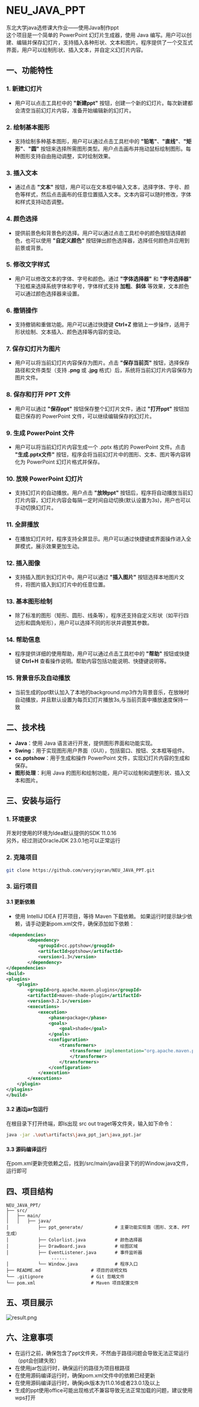# NEU_JAVA_PPT
东北大学java选修课大作业——使用Java制作ppt  
这个项目是一个简单的 PowerPoint 幻灯片生成器，使用 Java 编写。用户可以创建、编辑并保存幻灯片，支持插入各种形状、文本和图片。程序提供了一个交互式界面，用户可以绘制形状、插入文本，并自定义幻灯片内容。
## 一、功能特性

### 1. **新建幻灯片**
- 用户可以点击工具栏中的 **"新建ppt"** 按钮，创建一个新的幻灯片。每次新建都会清空当前幻灯片内容，准备开始编辑新的幻灯片。

### 2. **绘制基本图形**
- 支持绘制多种基本图形，用户可以通过点击工具栏中的 **"铅笔"**、**"直线"**、**"矩形"**、**"圆"** 按钮来选择所需图形类型。用户点击画布并拖动鼠标绘制图形。每种图形支持自由拖动调整，实时绘制效果。

### 3. **插入文本**
- 通过点击 **"文本"** 按钮，用户可以在文本框中输入文本，选择字体、字号、颜色等样式，然后点击画布的任意位置插入文本。文本内容可以随时修改，字体和样式支持动态调整。

### 4. **颜色选择**
- 提供前景色和背景色的选择。用户可以通过点击工具栏中的颜色按钮选择颜色，也可以使用 **"自定义颜色"** 按钮弹出颜色选择器，选择任何颜色并应用到前景或背景。

### 5. **修改文字样式**
- 用户可以修改文本的字体、字号和颜色。通过 **"字体选择器"** 和 **"字号选择器"** 下拉框来选择系统字体和字号，字体样式支持 **加粗**、**斜体** 等效果，文本颜色可以通过颜色选择器来设置。

### 6. **撤销操作**
- 支持撤销和重做功能。用户可以通过快捷键 **Ctrl+Z** 撤销上一步操作，适用于形状绘制、文本插入、颜色选择等内容的变动。

### 7. **保存幻灯片为图片**
- 用户可以将当前幻灯片内容保存为图片。点击 **"保存当前页"** 按钮，选择保存路径和文件类型（支持 **.png** 或 **.jpg** 格式）后，系统将当前幻灯片内容保存为图片文件。

### 8. **保存和打开 PPT 文件**
- 用户可以通过 **"保存ppt"** 按钮保存整个幻灯片文件，通过 **"打开ppt"** 按钮加载已保存的 PowerPoint 文件，可以继续编辑保存的幻灯片。

### 9. **生成 PowerPoint 文件**
- 用户可以将当前幻灯片内容生成一个 .pptx 格式的 PowerPoint 文件。点击 **"生成.pptx文件"** 按钮，程序会将当前幻灯片中的图形、文本、图片等内容转化为 PowerPoint 幻灯片格式并保存。

### 10. **放映 PowerPoint 幻灯片**
- 支持幻灯片的自动播放。用户点击 **"放映ppt"** 按钮后，程序将自动播放当前幻灯片内容，幻灯片内容会每隔一定时间自动切换(默认设置为3s)，用户也可以手动切换幻灯片。

### 11. **全屏播放**
- 在播放幻灯片时，程序支持全屏显示。用户可以通过快捷键或界面操作进入全屏模式，展示效果更加生动。

### 12. **插入图像**
- 支持插入图片到幻灯片中。用户可以通过 **"插入图片"** 按钮选择本地图片文件，将图片插入到幻灯片中的任意位置。

### 13. **基本图形绘制**
- 除了标准的图形（矩形、圆形、线条等），程序还支持自定义形状（如平行四边形和圆角矩形），用户可以选择不同的形状并调整其参数。

### 14. **帮助信息**
- 程序提供详细的使用帮助，用户可以通过点击工具栏中的 **"帮助"** 按钮或快捷键 **Ctrl+H** 查看操作说明。帮助内容包括功能说明、快捷键说明等。

### 15. **背景音乐及自动播放**
- 当前生成的ppt默认加入了本地的background.mp3作为背景音乐，在放映时自动播放，并且默认设置为每页幻灯片播放3s,与当前页面中播放速度保持一致
## 二、技术栈

- **Java**：使用 Java 语言进行开发，提供图形界面和功能实现。
- **Swing**：用于实现图形用户界面（GUI），包括窗口、按钮、文本框等组件。
- **cc.pptshow**：用于生成和操作 PowerPoint 文件，实现幻灯片内容的生成和保存。
- **图形处理**：利用 Java 的图形和绘制功能，用户可以绘制和调整形状、插入文本和图片。

## 三、安装与运行

### 1. 环境要求
开发时使用的环境为Idea默认提供的SDK 11.0.16   
另外，经过测试OracleJDK 23.0.1也可以正常运行

### 2. 克隆项目

```bash
git clone https://github.com/veryjoyran/NEU_JAVA_PPT.git
```
### 3. 运行项目
#### 3.1 更新依赖
- 使用 IntelliJ IDEA 打开项目，等待 Maven 下载依赖。
如果运行时提示缺少依赖，请手动更新pom.xml文件，确保添加如下依赖：
```xml
 <dependencies>
        <dependency>
            <groupId>cc.pptshow</groupId>
            <artifactId>pptshow</artifactId>
            <version>1.3</version>
        </dependency>
</dependencies>
<build>
<plugins>
    <plugin>
        <groupId>org.apache.maven.plugins</groupId>
        <artifactId>maven-shade-plugin</artifactId>
        <version>3.2.1</version>
        <executions>
            <execution>
                <phase>package</phase>
                <goals>
                    <goal>shade</goal>
                </goals>
                <configuration>
                    <transformers>
                        <transformer implementation="org.apache.maven.plugins.shade.resource.ManifestResourceTransformer">                  <mainClass>Window</mainClass>
                        </transformer>
                    </transformers>
                </configuration>
            </execution>
        </executions>
    </plugin>
</plugins>
</build>
```
#### 3.2 通过jar包运行
在根目录下打开终端，即ls出现 src out traget等文件夹，输入如下命令：
```bash
java -jar .\out\artifacts\java_ppt_jar\java_ppt.jar
```

#### 3.3 源码编译运行   
在pom.xml更新完依赖之后，找到/src/main/java目录下的的Window.java文件，运行即可

## 四、项目结构

```
NEU_JAVA_PPT/
├── src/
│   ├── main/
│   │   ├── java/
│           ├── ppt_generate/            # 主要功能实现类（图形、文本、PPT生成）
│           ├── Colorlist.java           # 颜色选择器
│           ├── DrawBoard.java           # 绘图区域
│           ├── EventListener.java       # 事件监听器  
                 ......             
│           └── Window.java              # 程序入口
├── README.md                   # 项目的说明文档
└── .gitignore                  # Git 忽略文件    
└── pom.xml                     # Maven 项目配置文件
```     
## 五、项目展示
![result.png](result.png)

## 六、注意事项  
- 在运行之前，确保包含了ppt文件夹，不然由于路径问题会导致无法正常运行（ppt会创建失败）
- 在使用jar包运行时，确保运行的路径为项目根路径
- 在使用源码编译运行时，确保pom.xml文件中的依赖已经更新
- 在使用源码编译运行时，确保jdk版本为11.0.16或者23.0.1及以上
- 生成的ppt使用office可能出现格式不兼容导致无法正常加载的问题，建议使用wps打开